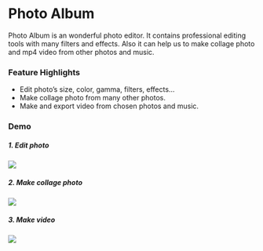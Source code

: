 # Photo Album
Photo Album is an wonderful photo editor. It contains professional
editing tools with many filters and effects. Also it can help us to make
collage photo and mp4 video from other photos and music.

### Feature Highlights
 -	Edit photo’s size, color, gamma, filters, effects…
 -	Make collage photo from many other photos.
 -	Make and export video from chosen photos and music.

### Demo
##### 1. Edit photo
![](https://drive.google.com/uc?export=download&id=0B38iwm_f8P7bSVdHNkJNVVhPUjQ)

##### 2. Make collage photo
![](https://drive.google.com/uc?export=download&id=0B38iwm_f8P7bN3Vzc0U0MkltSFE)

##### 3. Make video
![](https://drive.google.com/uc?export=download&id=0B38iwm_f8P7bZlhuRUZrNXlVQnc)
